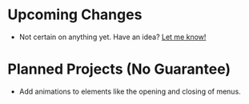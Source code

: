 # Upcoming Changes

- Not certain on anything yet. Have an idea? [Let me know!](https://github.com/Tech-How/Light-Theme-for-YouTube-Music/issues/new/choose)

# Planned Projects (No Guarantee)

- Add animations to elements like the opening and closing of menus.
